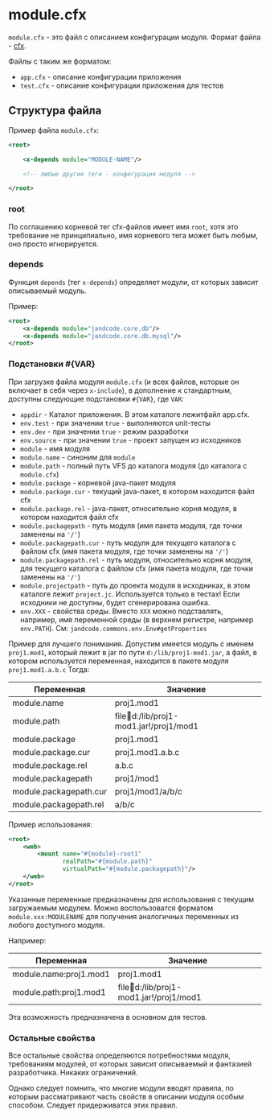 
module.cfx
==========

`module.cfx` - это файл с описанием конфигурации модуля. Формат файла - [cfx](../commons/conf-cfx.md).

Файлы с таким же форматом:

* `app.cfx` - описание конфигурации приложения
* `test.cfx` - описание конфигурации приложения для тестов


Структура файла
---------------

Пример файла `module.cfx`:

```xml
<root>

    <x-depends module="MODULE-NAME"/>

    <!-- любые другие теги - конфигурация модуля -->

</root>
```

### root

По соглашению корневой тег cfx-файлов имеет имя `root`, хотя это требование
не принципиально, имя корневого тега может быть любым, оно просто игнорируется.


### depends

Функция `depends` (тег `x-depends`) определяет модули, от которых зависит описываемый модуль.

Пример:

```xml
<root>
    <x-depends module="jandcode.core.db"/>
    <x-depends module="jandcode.core.db.mysql"/>
</root>
```


### Подстановки #\{VAR}

При загрузке файла модуля `module.cfx` (и всех файлов, которые он включает в
себя через `x-include`), в дополнение к стандартным, доступны следующие
подстановки `#{VAR}`, где `VAR`:

* `appdir` - Каталог приложения. В этом каталоге лежитфайл app.cfx.
* `env.test` - при значении `true` - выполняются unit-тесты
* `env.dev` - при значении `true` - режим разработки
* `env.source` - при значении `true` - проект запущен из исходников
* `module` - имя модуля
* `module.name` - синоним для `module`
* `module.path` - полный путь VFS до каталога модуля (до каталога с `module.cfx`)
* `module.package` - корневой java-пакет модуля
* `module.package.cur` - текущий java-пакет, в котором находится файл cfx
* `module.package.rel` - java-пакет, относительно корня модуля, в котором находится файл cfx
* `module.packagepath` - путь модуля (имя пакета модуля, где точки заменены на `'/'`)
* `module.packagepath.cur` - путь модуля для текущего каталога с файлом cfx
  (имя пакета модуля, где точки заменены на `'/'`)
* `module.packagepath.rel` - путь модуля, относительно корня модуля, для текущего
  каталога с файлом cfx (имя пакета модуля, где точки заменены на `'/'`)
* `module.projectpath` - путь до проекта модуля в исходниках, в этом каталоге лежит `project.jc`.
  Используется только в тестах! Если исходники не доступны, будет сгенерирована ошибка.
* `env.XXX` - свойства среды. Вместо `XXX` можно подставлять, например, имя переменной среды
  (в верхнем регистре, например `env.PATH`).
  См: `jandcode.commons.env.Env#getProperties` 

Пример для лучшего понимания. Допустим имеется модуль с именем `proj1.mod1`, который
лежит в jar по пути `d:/lib/proj1-mod1.jar`, а файл, в котором используется переменная,
находится в пакете модуля `proj1.mod1.a.b.c` Тогда:

| Переменная | Значение |
| --- | --- |
| module.name | proj1.mod1 |
| module.path | file:jar:d:/lib/proj1-mod1.jar!/proj1/mod1 |
| module.package | proj1.mod1 |
| module.package.cur | proj1.mod1.a.b.c |
| module.package.rel | a.b.c |
| module.packagepath | proj1/mod1 |
| module.packagepath.cur | proj1/mod1/a/b/c |
| module.packagepath.rel | a/b/c |

Пример использования:

```xml
<root>
    <web>
        <mount name="#{module}-root1"
               realPath="#{module.path}"
               virtualPath="#{module.packagepath}"/>
    </web>
</root>
```

Указанные переменные предназначены для использования с текущим загружаемым модулем.
Можно воспользоватся форматом `module.xxx:MODULENAME` для получения аналогичных
переменных из любого доступного модуля.

Например:

| Переменная | Значение |
| --- | --- |
| module.name:proj1.mod1 | proj1.mod1 |
| module.path:proj1.mod1 | file:jar:d:/lib/proj1-mod1.jar!/proj1/mod1 |

Эта возможность предназначена в основном для тестов.


### Остальные свойства

Все остальные свойства определяются потребностями модуля, требованиям модулей, от которых
зависит описываемый и фантазией разработчика. Никаких ограничений.

Однако следует помнить, что многие модули вводят правила, по которым рассматривают
часть свойств в описании модуля особым способом.
Следует придерживатся этих правил.


